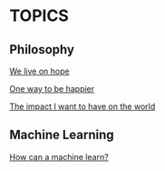 # TOPICS


## Philosophy

[We live on hope](http://bit.ly/2DgXzGg)

[One way to be happier](http://bit.ly/2NY4oR1)

[The impact I want to have on the world](http://bit.ly/2ppc3dx)

## Machine Learning

[How can a machine learn?](http://bit.ly/2QLKqYg)
